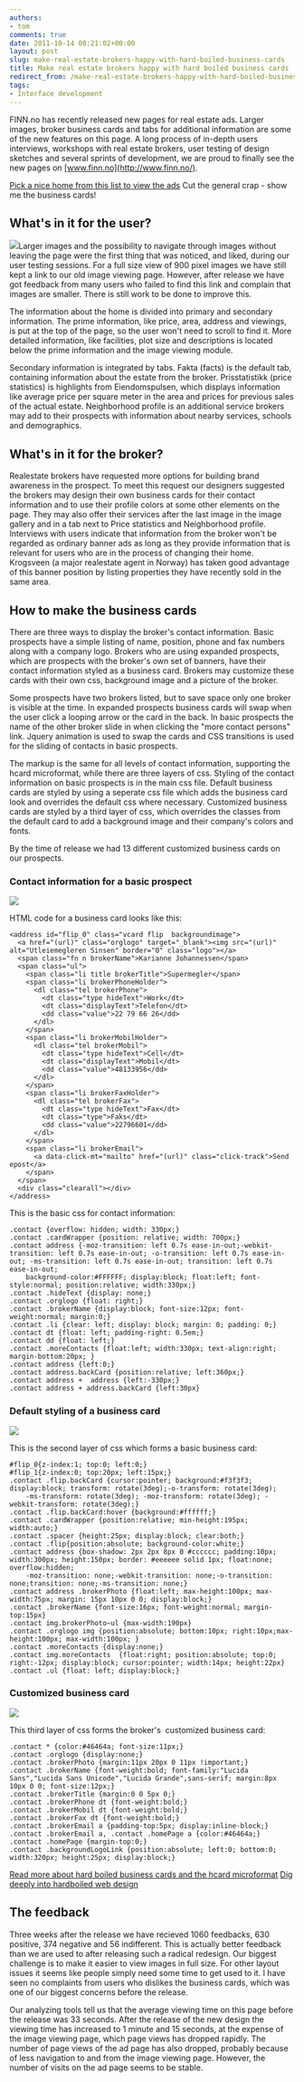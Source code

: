 ```yaml
---
authors:
- tom
comments: true
date: 2011-10-14 08:21:02+00:00
layout: post
slug: make-real-estate-brokers-happy-with-hard-boiled-business-cards
title: Make real estate brokers happy with hard boiled business cards
redirect_from: /make-real-estate-brokers-happy-with-hard-boiled-business-cards/
tags:
- Interface development
---
```


FINN.no has recently released new pages for real estate ads. Larger images, broker business cards and tabs for additional information are some of the new features on this page. A long process of in-depth users interviews, workshops with real estate brokers, user testing of design sketches and several sprints of development, we are proud to finally see the new pages on [www.finn.no](http://www.finn.no/).

[Pick a nice home from this list to view the ads](http://www.finn.no/finn/realestate/homes/result??sort=3)
Cut the general crap - show me the business cards!



## What's in it for the user?


[![](http://tech.finn.no/wp-content/uploads/2011/10/full_ad-264x600.jpg)](http://tech.finn.no/2011/10/14/make-real-estate-brokers-happy-with-hard-boiled-business-cards/full_ad/)Larger images and the possibility to navigate through images without leaving the page were the first thing that was noticed, and liked, during our user testing sessions. For a full size view of 900 pixel images we have still kept a link to our old image viewing page. However, after release we have got feedback from many users who failed to find this link and complain that images are smaller. There is still work to be done to improve this.

The information about the home is divided into primary and secondary information. The prime information, like price, area, address and viewings, is put at the top of the page, so the user won't need to scroll to find it. More detailed information, like facilities, plot size and descriptions is located below the prime information and the image viewing module.

Secondary information is integrated by tabs. Fakta (facts) is the default tab, containing information about the estate from the broker. Prisstatistikk (price statistics) is highlights from Eiendomspulsen, which displays information like average price per square meter in the area and prices for previous sales of the actual estate. Neighborhood profile is an additional service brokers may add to their prospects with information about nearby services, schools and demographics.


## What's in it for the broker?


Realestate brokers have requested more options for building brand awareness in the prospect. To meet this request our designers suggested the brokers may design their own business cards for their contact information and to use their profile colors at some other elements on the page. They may also offer their services after the last image in the image gallery and in a tab next to Price statistics and Neighborhood profile. Interviews with users indicate that information from the broker won't be regarded as ordinary banner ads as long as they provide information that is relevant for users who are in the process of changing their home. Krogsveen (a major realestate agent in Norway) has taken good advantage of this banner position by listing properties they have recently sold in the same area.



## How to make the business cards


There are three ways to display the broker's contact information. Basic prospects have a simple listing of name, position, phone and fax numbers along with a company logo. Brokers who are using expanded prospects, which are prospects with the broker's own set of banners, have their contact information styled as a business card. Brokers may customize these cards with their own css, background image and a picture of the broker.

Some prospects have two brokers listed, but to save space only one broker is visible at the time. In expanded prospects business cards will swap when the user click a looping arrow or the card in the back. In basic prospects the name of the other broker slide in when clicking the "more contact persons" link. Jquery animation is used to swap the cards and CSS transitions is used for the sliding of contacts in basic prospects.

The markup is the same for all levels of contact information, supporting the hcard microformat, while there are three layers of css. Styling of the contact information on basic prospects is in the main css file. Default business cards are styled by using a seperate css file which adds the business card look and overrides the default css where necessary. Customized business cards are styled by a third layer of css, which overrides the classes from the default card to add a background image and their company's colors and fonts.

By the time of release we had 13 different customized business cards on our prospects.


### Contact information for a basic prospect


[![](http://tech.finn.no/wp-content/uploads/2011/10/basic_contact.png)](http://tech.finn.no/2011/10/14/make-real-estate-brokers-happy-with-hard-boiled-business-cards/basic_contact/)

HTML code for a business card looks like this:



    <address id="flip_0" class="vcard flip  backgroundimage">
      <a href="(url)" class="orglogo" target="_blank"><img src="(url)" alt="Utleiemegleren Sinsen" border="0" class="logo"></a>
      <span class="fn n brokerName">Karianne Johannessen</span>
      <span class="ul">
        <span class="li title brokerTitle">Supermegler</span>
        <span class="li brokerPhoneHolder">
          <dl class="tel brokerPhone">
            <dt class="type hideText">Work</dt>
            <dt class="displayText">Telefon</dt>
            <dd class="value">22 79 66 26</dd>
          </dl>
        </span>
        <span class="li brokerMobilHolder">
          <dl class="tel brokerMobil">
            <dt class="type hideText">Cell</dt>
            <dt class="displayText">Mobil</dt>
            <dd class="value">48133956</dd>
          </dl>
        </span>
        <span class="li brokerFaxHolder">
          <dl class="tel brokerFax">
            <dt class="type hideText">Fax</dt>
            <dt class="type">Faks</dt>
            <dd class="value">22796601</dd>
          </dl>
        </span>
        <span class="li brokerEmail">
          <a data-click-mt="mailto" href="(url)" class="click-track">Send epost</a>
        </span>
      </span>
      <div class="clearall"></div>
    </address>



This is the basic css for contact information:


    .contact {overflow: hidden; width: 330px;}
    .contact .cardWrapper {position: relative; width: 700px;}
    .contact address {-moz-transition: left 0.7s ease-in-out;-webkit-transition: left 0.7s ease-in-out; -o-transition: left 0.7s ease-in-out; -ms-transition: left 0.7s ease-in-out; transition: left 0.7s ease-in-out;
        background-color:#FFFFFF; display:block; float:left; font-style:normal; position:relative; width:330px;}
    .contact .hideText {display: none;}
    .contact .orglogo {float: right;}
    .contact .brokerName {display:block; font-size:12px; font-weight:normal; margin:0;}
    .contact .li {clear: left; display: block; margin: 0; padding: 0;}
    .contact dt {float: left; padding-right: 0.5em;}
    .contact dd {float: left;}
    .contact .moreContacts {float:left; width:330px; text-align:right; margin-bottom:20px; }
    .contact address {left:0;}
    .contact address.backCard {position:relative; left:360px;}
    .contact address +  address {left:-330px;}
    .contact address + address.backCard {left:30px}




### Default styling of a business card


[![](http://tech.finn.no/wp-content/uploads/2011/10/card_basic.png)](http://tech.finn.no/2011/10/14/make-real-estate-brokers-happy-with-hard-boiled-business-cards/card_basic/)

This is the second layer of css which forms a basic business card:


    #flip_0{z-index:1; top:0; left:0;}
    #flip_1{z-index:0; top:20px; left:15px;}
    .contact .flip.backCard {cursor:pointer; background:#f3f3f3; display:block; transform: rotate(3deg);-o-transform: rotate(3deg);
        -ms-transform: rotate(3deg); -moz-transform: rotate(3deg); -webkit-transform: rotate(3deg);}
    .contact .flip.backCard:hover {background:#ffffff;}
    .contact .cardWrapper {position:relative; min-height:195px; width:auto;}
    .contact .spacer {height:25px; display:block; clear:both;}
    .contact .flip{position:absolute; background-color:white;}
    .contact address {box-shadow: 2px 2px 8px 0 #cccccc; padding:10px; width:300px; height:150px; border: #eeeeee solid 1px; float:none; overflow:hidden;
        -moz-transition: none;-webkit-transition: none;-o-transition: none;transition: none;-ms-transition: none;}
    .contact address .brokerPhoto {float:left; max-height:100px; max-width:75px; margin: 15px 10px 0 0; display:block;}
    .contact .brokerName {font-size:16px; font-weight:normal; margin-top:15px}
    .contact img.brokerPhoto~ul {max-width:190px}
    .contact .orglogo img {position:absolute; bottom:10px; right:10px;max-height:100px; max-width:100px; }
    .contact .moreContacts {display:none;}
    .contact img.moreContacts  {float:right; position:absolute; top:0; right:-12px; display:block; cursor:pointer; width:14px; height:22px}
    .contact .ul {float: left; display:block;}




### Customized business card


[![](http://tech.finn.no/wp-content/uploads/2011/10/card_customized1.png)](http://tech.finn.no/2011/10/14/make-real-estate-brokers-happy-with-hard-boiled-business-cards/card_customized-2/)

This third layer of css forms the broker's  customized business card:


    .contact * {color:#46464a; font-size:11px;}
    .contact .orglogo {display:none;}
    .contact .brokerPhoto {margin:11px 20px 0 11px !important;}
    .contact .brokerName {font-weight:bold; font-family:"Lucida Sans","Lucida Sans Unicode","Lucida Grande",sans-serif; margin:8px 10px 0 0; font-size:12px;}
    .contact .brokerTitle {margin:0 0 5px 0;}
    .contact .brokerPhone dt {font-weight:bold;}
    .contact .brokerMobil dt {font-weight:bold;}
    .contact .brokerFax dt {font-weight:bold;}
    .contact .brokerEmail a {padding-top:5px; display:inline-block;}
    .contact .brokerEmail a, .contact .homePage a {color:#46464a;}
    .contact .homePage {margin-top:0;}
    .contact .backgroundLogoLink {position:absolute; left:0; bottom:0; width:320px; height:25px; display:block;}



[Read more about hard boiled business cards and the hcard microformat](http://blog.whatfettle.com/2010/01/14/hardboiled-hcards/)
[Dig deeply into hardboiled web design](http://hardboiledwebdesign.com/)



## The feedback


Three weeks after the release we have recieved 1060 feedbacks, 630 positive, 374 negative and 56 indifferent. This is actually better feedback than we are used to after releasing such a radical redesign. Our biggest challenge is to make it easier to view images in full size. For other layout issues it seems like people simply need some time to get used to it. I have seen no complaints from users who dislikes the business cards, which was one of our biggest concerns before the release.

Our analyzing tools tell us that the average viewing time on this page before the release was 33 seconds. After the release of the new design the viewing time has increased to 1 minute and 15 seconds, at the expense of the image viewing page, which page views has dropped rapidly. The number of page views of the ad page has also dropped, probably because of less navigation to and from the image viewing page. However, the number of visits on the ad page seems to be stable.
